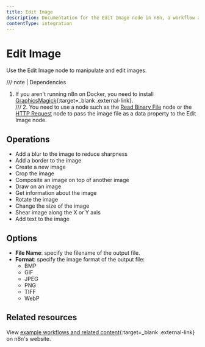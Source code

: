 ```yaml
---
title: Edit Image
description: Documentation for the Edit Image node in n8n, a workflow automation platform. Includes guidance on usage, and links to examples.
contentType: integration
---
```


# Edit Image

Use the Edit Image node to manipulate and edit images.

/// note | Dependencies
1. If you aren't running n8n on Docker, you need to install [GraphicsMagick](http://www.graphicsmagick.org/README.html){:target=_blank .external-link}.  
///    2. You need to use a node such as the [Read Binary File](/integrations/builtin/core-nodes/n8n-nodes-base.readbinaryfile/) node or the [HTTP Request](/integrations/builtin/core-nodes/n8n-nodes-base.httprequest/) node to pass the image file as a data property to the Edit Image node.


## Operations

- Add a blur to the image to reduce sharpness
- Add a border to the image
- Create a new image
- Crop the image
- Composite an image on top of another image
- Draw on an image
- Get information about the image
- Rotate the image
- Change the size of the image
- Shear image along the X or Y axis
- Add text to the image



## Options

- **File Name**: specify the filename of the output file.
- **Format**: specify the image format of the output file:
	- BMP
	- GIF
	- JPEG
	- PNG
	- TIFF
	- WebP


## Related resources

View [example workflows and related content](https://n8n.io/integrations/edit-image/){:target=_blank .external-link} on n8n's website.

